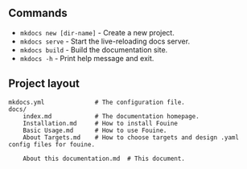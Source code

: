 ## Commands

* `mkdocs new [dir-name]` - Create a new project.
* `mkdocs serve` - Start the live-reloading docs server.
* `mkdocs build` - Build the documentation site.
* `mkdocs -h` - Print help message and exit.

## Project layout

    mkdocs.yml              # The configuration file.
    docs/   
        index.md            # The documentation homepage.
        Installation.md     # How to install Fouine
        Basic Usage.md      # How to use Fouine.
        About Targets.md    # How to choose targets and design .yaml config files for fouine.

        About this documentation.md  # This document.
